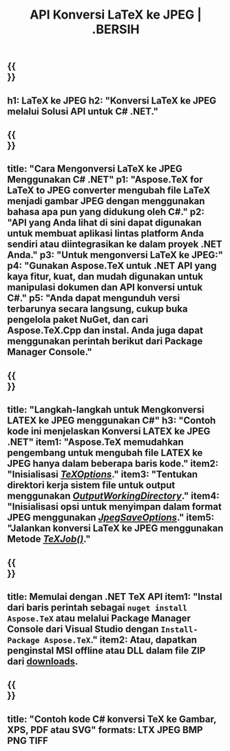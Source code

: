 ﻿---
translation: true
template: /_templates/_conversion-child-net.md
title: API Konversi LaTeX ke JPEG | .BERSIH
description: Fungsi konversi LaTeX ke JPEG. Integrasikan pustaka .NET lokal ini ke dalam proyek Anda atau gunakan aplikasi lintas platform untuk mengonversi LaTeX ke JPEG.
keywords: 'lateks ke jpeg api net, latex2jpeg mengintegrasikan c #'
url: /net/conversion/latex-to-jpeg/
family: tex
platformtag: net
feature: conversion
informat: LATEX
outformat: JPEG
otherformats: BMP PNG TIFF PDF SVG XPS
---


{{<section banner>}}
---
h1: LaTeX ke JPEG
h2: "Konversi LaTeX ke JPEG melalui Solusi API untuk C# .NET."
---

{{<section overview>}}
---
title: "Cara Mengonversi LaTeX ke JPEG Menggunakan C# .NET"
p1: "Aspose.TeX for LaTeX to JPEG converter mengubah file LaTeX menjadi gambar JPEG dengan menggunakan bahasa apa pun yang didukung oleh C#."
p2: "API yang Anda lihat di sini dapat digunakan untuk membuat aplikasi lintas platform Anda sendiri atau diintegrasikan ke dalam proyek .NET Anda."
p3: "Untuk mengonversi LaTeX ke JPEG:"
p4: "Gunakan Aspose.TeX untuk .NET API yang kaya fitur, kuat, dan mudah digunakan untuk manipulasi dokumen dan API konversi untuk C#."
p5: "Anda dapat mengunduh versi terbarunya secara langsung, cukup buka pengelola paket NuGet, dan cari Aspose.TeX.Cpp dan instal. Anda juga dapat menggunakan perintah berikut dari Package Manager Console."
---

{{<section feature1>}}
---
title: "Langkah-langkah untuk Mengkonversi LATEX ke JPEG menggunakan C#"
h3: "Contoh kode ini menjelaskan Konversi LATEX ke JPEG .NET"
item1: "Aspose.TeX memudahkan pengembang untuk mengubah file LATEX ke JPEG hanya dalam beberapa baris kode."
item2: "Inisialisasi [*TeXOptions*](https://reference.aspose.com/tex/net/aspose.tex/texoptions/)."
item3: "Tentukan direktori kerja sistem file untuk output menggunakan [*OutputWorkingDirectory*](https://reference.aspose.com/tex/net/aspose.tex/texoptions/outputworkingdirectory/)."
item4: "Inisialisasi opsi untuk menyimpan dalam format JPEG menggunakan [*JpegSaveOptions*](https://reference.aspose.com/tex/net/aspose.tex.presentation.image/jpegsaveoptions/)."
item5: "Jalankan konversi LaTeX ke JPEG menggunakan Metode [*TeXJob()*](https://reference.aspose.com/tex/net/aspose.tex/texjob/)."
---

{{<section feature2>}}
---
title: Memulai dengan .NET TeX API
item1: "Instal dari baris perintah sebagai ```nuget install Aspose.TeX``` atau melalui Package Manager Console dari Visual Studio dengan ```Install-Package Aspose.TeX```."
item2: Atau, dapatkan penginstal MSI offline atau DLL dalam file ZIP dari [downloads](https://releases.aspose.com/tex/net).
---

{{<section widget>}}
---
title: "Contoh kode C# konversi TeX ke Gambar, XPS, PDF atau SVG"
formats: LTX JPEG BMP PNG TIFF
---
